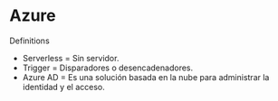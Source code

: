 # Azure

Definitions

* Serverless = Sin servidor.
* Trigger = Disparadores o desencadenadores.
* Azure AD = Es una solución basada en la nube para administrar la identidad y el acceso.
